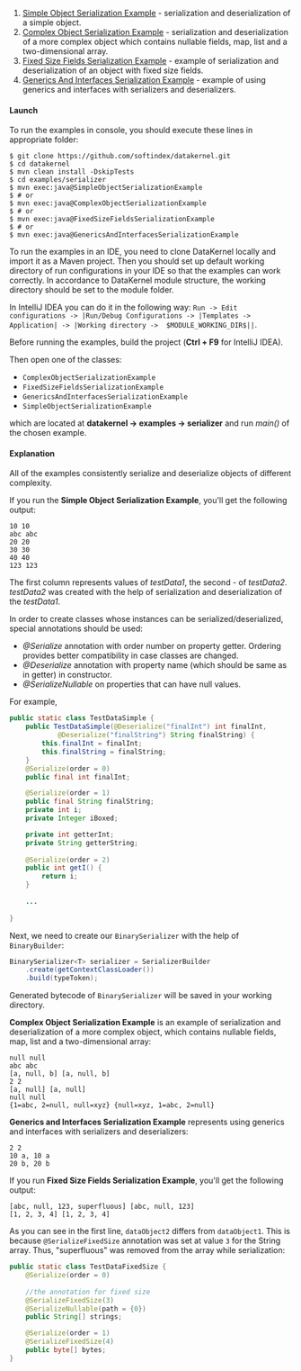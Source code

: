 1. [Simple Object Serialization Example](https://github.com/softindex/datakernel/blob/master/examples/serializer/src/main/java/io/datakernel/examples/SimpleObjectSerializationExample.java) - 
serialization and deserialization of a simple object.
2. [Complex Object Serialization Example](https://github.com/softindex/datakernel/blob/master/examples/serializer/src/main/java/io/datakernel/examples/ComplexObjectSerializationExample.java) - 
serialization and deserialization of a more complex object which contains nullable fields, map, list and a two-dimensional array.
3. [Fixed Size Fields Serialization Example](https://github.com/softindex/datakernel/blob/master/examples/serializer/src/main/java/io/datakernel/examples/FixedSizeFieldsSerializationExample.java) - 
example of serialization and deserialization of an object with fixed size fields.
4. [Generics And Interfaces Serialization Example](https://github.com/softindex/datakernel/blob/master/examples/serializer/src/main/java/io/datakernel/examples/GenericsAndInterfacesSerializationExample.java) - 
example of using generics and interfaces with serializers and deserializers.

#### Launch
To run the examples in console, you should execute these lines in appropriate folder:
```
$ git clone https://github.com/softindex/datakernel.git
$ cd datakernel
$ mvn clean install -DskipTests
$ cd examples/serializer
$ mvn exec:java@SimpleObjectSerializationExample
$ # or
$ mvn exec:java@ComplexObjectSerializationExample
$ # or
$ mvn exec:java@FixedSizeFieldsSerializationExample
$ # or
$ mvn exec:java@GenericsAndInterfacesSerializationExample
```

To run the examples in an IDE, you need to clone DataKernel locally and import it as a Maven project. Then you should 
set up default working directory of run configurations in your IDE so that the examples can work correctly. In 
accordance to DataKernel module structure, the working directory should be set to the module folder. 

In IntelliJ IDEA you can do it in the following way:
`Run -> Edit configurations -> |Run/Debug Configurations -> |Templates -> Application| -> |Working directory -> 
$MODULE_WORKING_DIR$||`.

Before running the examples, build the project (**Ctrl + F9** for IntelliJ IDEA).

Then open one of the classes:

* `ComplexObjectSerializationExample`
* `FixedSizeFieldsSerializationExample`
* `GenericsAndInterfacesSerializationExample`
* `SimpleObjectSerializationExample`                                

which are located at **datakernel -> examples -> serializer** and run *main()* of the chosen example.

#### Explanation

All of the examples consistently serialize and deserialize objects of different complexity.
 
If you run the **Simple Object Serialization Example**, you'll get the following output:
```
10 10
abc abc
20 20
30 30
40 40
123 123
```
The first column represents values of *testData1*, the second - of *testData2*. *testData2* was 
created with the help of serialization and deserialization of the *testData1*.

In order to create classes whose instances can be serialized/deserialized, special annotations should be used:
* *@Serialize* annotation with order number on property getter. Ordering provides better compatibility in case 
classes are changed.
* *@Deserialize* annotation with property name (which should be same as in getter) in constructor.
* *@SerializeNullable* on properties that can have null values.

For example, 
```java
public static class TestDataSimple {
	public TestDataSimple(@Deserialize("finalInt") int finalInt,
			@Deserialize("finalString") String finalString) {
		this.finalInt = finalInt;
		this.finalString = finalString;
	}
	@Serialize(order = 0)
	public final int finalInt;

	@Serialize(order = 1)
	public final String finalString;
	private int i;
	private Integer iBoxed;

	private int getterInt;
	private String getterString;
	
    @Serialize(order = 2)
	public int getI() {
		return i;
	}
	
	...
	
}
```

Next, we need to create our `BinarySerializer` with the help of `BinaryBuilder`:
```java
BinarySerializer<T> serializer = SerializerBuilder
	.create(getContextClassLoader())
	.build(typeToken);
```

Generated bytecode of `BinarySerializer` will be saved in your working directory.

**Complex Object Serialization Example** is an example of serialization and deserialization of a more complex object, 
which contains nullable fields, map, list and a two-dimensional array:
```
null null
abc abc
[a, null, b] [a, null, b]
2 2
[a, null] [a, null]
null null
{1=abc, 2=null, null=xyz} {null=xyz, 1=abc, 2=null}
```

**Generics and Interfaces Serialization Example** represents using generics and interfaces with serializers and deserializers:
```
2 2
10 a, 10 a
20 b, 20 b
```

If you run **Fixed Size Fields Serialization Example**, you'll get the following output:
```
[abc, null, 123, superfluous] [abc, null, 123]
[1, 2, 3, 4] [1, 2, 3, 4]
```
As you can see in the first line, `dataObject2` differs from `dataObject1`. This is because `@SerializeFixedSize` 
annotation  was set at value `3` for the String array. Thus, "superfluous" was removed from the array while serialization:

```java
public static class TestDataFixedSize {
	@Serialize(order = 0)
	
	//the annotation for fixed size
	@SerializeFixedSize(3)
	@SerializeNullable(path = {0})
	public String[] strings;

	@Serialize(order = 1)
	@SerializeFixedSize(4)
	public byte[] bytes;
}
```